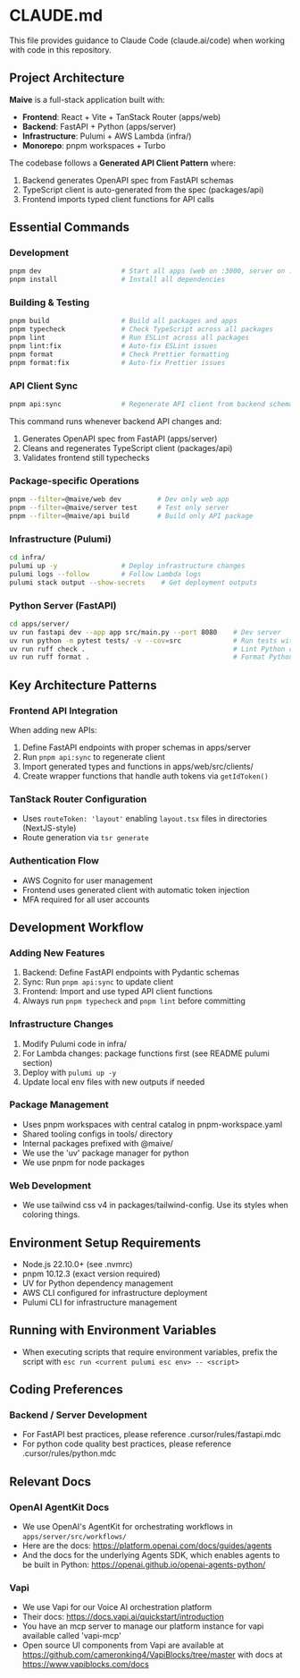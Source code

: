 # CLAUDE.md

This file provides guidance to Claude Code (claude.ai/code) when working with code in this repository.

## Project Architecture

**Maive** is a full-stack application built with:
- **Frontend**: React + Vite + TanStack Router (apps/web)
- **Backend**: FastAPI + Python (apps/server)
- **Infrastructure**: Pulumi + AWS Lambda (infra/)
- **Monorepo**: pnpm workspaces + Turbo

The codebase follows a **Generated API Client Pattern** where:
1. Backend generates OpenAPI spec from FastAPI schemas
2. TypeScript client is auto-generated from the spec (packages/api)
3. Frontend imports typed client functions for API calls

## Essential Commands

### Development
```bash
pnpm dev                    # Start all apps (web on :3000, server on :8080)
pnpm install                # Install all dependencies
```

### Building & Testing
```bash
pnpm build                  # Build all packages and apps
pnpm typecheck              # Check TypeScript across all packages
pnpm lint                   # Run ESLint across all packages
pnpm lint:fix               # Auto-fix ESLint issues
pnpm format                 # Check Prettier formatting
pnpm format:fix             # Auto-fix Prettier issues
```

### API Client Sync
```bash
pnpm api:sync               # Regenerate API client from backend schemas
```
This command runs whenever backend API changes and:
1. Generates OpenAPI spec from FastAPI (apps/server)
2. Cleans and regenerates TypeScript client (packages/api)
3. Validates frontend still typechecks

### Package-specific Operations
```bash
pnpm --filter=@maive/web dev         # Dev only web app
pnpm --filter=@maive/server test     # Test only server
pnpm --filter=@maive/api build       # Build only API package
```

### Infrastructure (Pulumi)
```bash
cd infra/
pulumi up -y                # Deploy infrastructure changes
pulumi logs --follow        # Follow Lambda logs
pulumi stack output --show-secrets    # Get deployment outputs
```

### Python Server (FastAPI)
```bash
cd apps/server/
uv run fastapi dev --app app src/main.py --port 8080    # Dev server
uv run python -m pytest tests/ -v --cov=src             # Run tests with coverage
uv run ruff check .                                     # Lint Python code
uv run ruff format .                                    # Format Python code
```

## Key Architecture Patterns

### Frontend API Integration
When adding new APIs:
1. Define FastAPI endpoints with proper schemas in apps/server
2. Run `pnpm api:sync` to regenerate client
3. Import generated types and functions in apps/web/src/clients/
4. Create wrapper functions that handle auth tokens via `getIdToken()`

### TanStack Router Configuration
- Uses `routeToken: 'layout'` enabling `layout.tsx` files in directories (NextJS-style)
- Route generation via `tsr generate`

### Authentication Flow
- AWS Cognito for user management
- Frontend uses generated client with automatic token injection
- MFA required for all user accounts

## Development Workflow

### Adding New Features
1. Backend: Define FastAPI endpoints with Pydantic schemas
2. Sync: Run `pnpm api:sync` to update client
3. Frontend: Import and use typed API client functions
4. Always run `pnpm typecheck` and `pnpm lint` before committing

### Infrastructure Changes
1. Modify Pulumi code in infra/
2. For Lambda changes: package functions first (see README pulumi section)
3. Deploy with `pulumi up -y`
4. Update local env files with new outputs if needed

### Package Management
- Uses pnpm workspaces with central catalog in pnpm-workspace.yaml
- Shared tooling configs in tools/ directory
- Internal packages prefixed with @maive/
- We use the 'uv' package manager for python
- We use pnpm for node packages

### Web Development
- We use tailwind css v4 in packages/tailwind-config. Use its styles when coloring things.

## Environment Setup Requirements
- Node.js 22.10.0+ (see .nvmrc)
- pnpm 10.12.3 (exact version required)
- UV for Python dependency management
- AWS CLI configured for infrastructure deployment
- Pulumi CLI for infrastructure management

## Running with Environment Variables
- When executing scripts that require environment variables, prefix the script with `esc run <current pulumi esc env> -- <script>`

## Coding Preferences

### Backend / Server Development
- For FastAPI best practices, please reference .cursor/rules/fastapi.mdc
- For python code quality best practices, please reference .cursor/rules/python.mdc

## Relevant Docs

### OpenAI AgentKit Docs
- We use OpenAI's AgentKit for orchestrating workflows in `apps/server/src/workflows/`
- Here are the docs: https://platform.openai.com/docs/guides/agents
- And the docs for the underlying Agents SDK, which enables agents to be built in Python: https://openai.github.io/openai-agents-python/

### Vapi
- We use Vapi for our Voice AI orchestration platform
- Their docs: https://docs.vapi.ai/quickstart/introduction
- You have an mcp server to manage our platform instance for vapi available called 'vapi-mcp'
- Open source UI components from Vapi are available at https://github.com/cameronking4/VapiBlocks/tree/master with docs at https://www.vapiblocks.com/docs